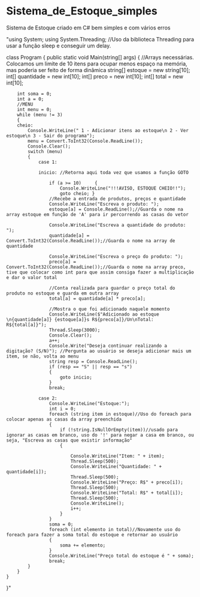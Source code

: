 # Sistema_de_Estoque_simples
Sistema de Estoque criado em C# bem simples e com vários erros


"using System;
using System.Threading; //Uso da biblioteca Threading para usar a função sleep e conseguir um delay.

class Program
{
    public static void Main(string[] args)
    {
        //Arrays necessárias. Colocamos um limite de 10 itens para ocupar menos espaço na memória, mas poderia ser feito de forma dinâmica
        string[] estoque = new string[10];
    int[] quantidade = new int[10];
        int[] preco = new int[10];
int[] total = new int[10];

        int soma = 0;
        int a = 0;
        //MENU
        int menu = 0;
        while (menu != 3)
        {
        cheio:
            Console.WriteLine(" 1 - Adicionar itens ao estoque\n 2 - Ver estoque\n 3 - Sair do programa");
            menu = Convert.ToInt32(Console.ReadLine());
            Console.Clear();
            switch (menu)
            {
                case 1:

                inicio: //Retorna aqui toda vez que usamos a função GOTO

                    if (a >= 10)     {
                        Console.WriteLine("!!!AVISO, ESTOQUE CHEIO!!");
                        goto cheio; }
                    //Recebe a entrada de produtos, preços e quantidade
                    Console.WriteLine("Escreva o produto: ");
                    estoque[a] = Console.ReadLine();//Guarda o nome na array estoque em função de 'A' para ir percorrendo as casas do vetor

                    Console.WriteLine("Escreva a quantidade do produto: ");
                    quantidade[a] = Convert.ToInt32(Console.ReadLine());//Guarda o nome na array de quantidade

                    Console.WriteLine("Escreva o preço do produto: ");
                    preco[a] = Convert.ToInt32(Console.ReadLine());//Guarda o nome na array preco, tive que colocar como int para que assim consiga fazer a multiplicação e dar o valor total

                    //Conta realizada para guardar o preço total do produto no estoque e guarda em outra array
                    total[a] = quantidade[a] * preco[a];

                    //Mostra o que foi adicionado naquele momento
                    Console.WriteLine($"Adicionado ao estoque \n{quantidade[a]} {estoque[a]}s R${preco[a]}/Un\nTotal: R${total[a]}");
                    Thread.Sleep(3000);
                    Console.Clear();
                    a++;
                    Console.Write("Deseja continuar realizando a digitação? (S/N)"); //Pergunta ao usuário se deseja adicionar mais um item, se não, volta ao menu
                    string resp = Console.ReadLine();
                    if (resp == "S" || resp == "s")
                    {
                        goto inicio;
                    }
                    break;

                case 2:
                    Console.WriteLine("Estoque:");
                    int i = 0;
                    foreach (string item in estoque)//Uso do foreach para colocar apenas as casas da array preenchida
                    {
                        if (!string.IsNullOrEmpty(item))//usado para ignorar as casas em branco, uso do '!' para negar a casa em branco, ou seja, "Escreva as casas que existir informação"
                        {

                            Console.WriteLine("Item: " + item);
                            Thread.Sleep(500);
                            Console.WriteLine("Quantidade: " + quantidade[i]);
                            Thread.Sleep(500);
                            Console.WriteLine("Preço: R$" + preco[i]);
                            Thread.Sleep(500);
                            Console.WriteLine("Total: R$" + total[i]);
                            Thread.Sleep(500);
                            Console.WriteLine();
                            i++;
                        }
                    }
                    soma = 0;
                    foreach (int elemento in total)//Novamente uso do foreach para fazer a soma total do estoque e retornar ao usuário
                    {
                        soma += elemento;
                    }
                    Console.WriteLine("Preço total do estoque é " + soma);
                    break;
            }
        }
    }
}"
